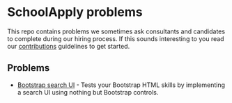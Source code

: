 # SchoolApply problems

This repo contains problems we sometimes ask consultants and candidates to complete during our hiring process. If this sounds interesting to you read our [contributions](CONTRIBUTING.md) guidelines to get started.

## Problems

- [Bootstrap search UI](bootstrap-search-ui) - Tests your Bootstrap HTML skills by implementing a search UI using nothing but Bootstrap controls.